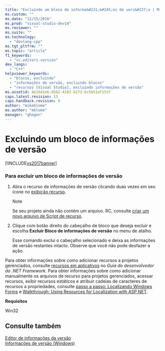 ```yaml
---
title: "Excluindo um bloco de informa&#231;&#245;es de vers&#227;o | Microsoft Docs"
ms.custom: ""
ms.date: "12/15/2016"
ms.prod: "visual-studio-dev14"
ms.reviewer: ""
ms.suite: ""
ms.technology: 
  - "devlang-cpp"
ms.tgt_pltfrm: ""
ms.topic: "article"
f1_keywords: 
  - "vc.editors.version"
dev_langs: 
  - "C++"
helpviewer_keywords: 
  - "blocos, excluindo"
  - "informações de versão, excluindo blocos"
  - "recursos [Visual Studio], excluindo informações de versão"
ms.assetid: 4e1641eb-d5b2-4183-b273-bc5b51af1537
caps.latest.revision: 13
caps.handback.revision: 9
author: "mikeblome"
ms.author: "mblome"
manager: "ghogen"
---
```

# Excluindo um bloco de informa&#231;&#245;es de vers&#227;o
[!INCLUDE[vs2017banner](../assembler/inline/includes/vs2017banner.md)]

### Para excluir um bloco de informações de versão  
  
1.  Abra o recurso de informações de versão clicando duas vezes em seu ícone no [exibição recurso](../windows/resource-view-window.md).  
  
    > [!NOTE]
    >  Se seu projeto ainda não contém um arquivo. RC, consulte [criar um novo arquivo de Script de recurso](../windows/how-to-create-a-resource-script-file.md).  
  
2.  Clique com botão direito do cabeçalho de bloco que deseja excluir e escolha **Excluir Bloco de informações de versão** no menu de atalho.  
  
     Esse comando exclui o cabeçalho selecionado e deixa as informações de versão restantes intacto. Observe que você não pode desfazer a ação.  
  
 Para obter informações sobre como adicionar recursos a projetos gerenciados, consulte [recursos em aplicativos](../Topic/Resources%20in%20Desktop%20Apps.md) no *Guia do desenvolvedor do .NET Framework.* Para obter informações sobre como adicionar manualmente os arquivos de recurso para projetos gerenciados, acessar recursos, exibir recursos estáticos e atribuir cadeias de caracteres de recursos a propriedades, consulte [passo a passo: Localizando Windows Forms](http://msdn.microsoft.com/pt-br/9a96220d-a19b-4de0-9f48-01e5d82679e5) e [Walkthrough: Using Resources for Localization with ASP.NET](../Topic/Walkthrough:%20Using%20Resources%20for%20Localization%20with%20ASP.NET.md).  
  
 **Requisitos**  
  
 Win32  
  
## Consulte também  
 [Editor de informações da versão](../mfc/version-information-editor.md)   
 [Informações de versão \(Windows\)](https://msdn.microsoft.com/library/windows/desktop/ms646981.aspx)